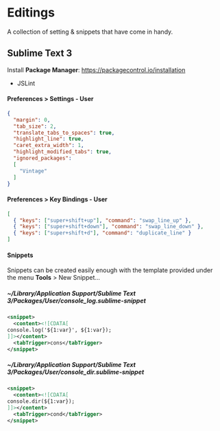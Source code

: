# Editings

A collection of setting & snippets that have come in handy.

## Sublime Text 3
Install **Package Manager**: https://packagecontrol.io/installation

- JSLint


#### Preferences > Settings - User
```json
{
  "margin": 0,
  "tab_size": 2,
  "translate_tabs_to_spaces": true,
  "highlight_line": true,
  "caret_extra_width": 1,
  "highlight_modified_tabs": true,
  "ignored_packages":
  [
    "Vintage"
  ]
}
```

#### Preferences > Key Bindings - User
```json
[
  { "keys": ["super+shift+up"], "command": "swap_line_up" },
  { "keys": ["super+shift+down"], "command": "swap_line_down" },
  { "keys": ["super+shift+d"], "command": "duplicate_line" }
]
```

#### Snippets
Snippets can be created easily enough with the template provided under the menu **Tools** > New Snippet...

##### ~/Library/Application Support/Sublime Text 3/Packages/User/console_log.sublime-snippet
```xml
<snippet>
  <content><![CDATA[
console.log('${1:var}', ${1:var});
]]></content> 
  <tabTrigger>cons</tabTrigger>
</snippet>
```

##### ~/Library/Application Support/Sublime Text 3/Packages/User/console_dir.sublime-snippet

```xml
<snippet>
  <content><![CDATA[
console.dir(${1:var});
]]></content> 
  <tabTrigger>cond</tabTrigger>
</snippet>
```
